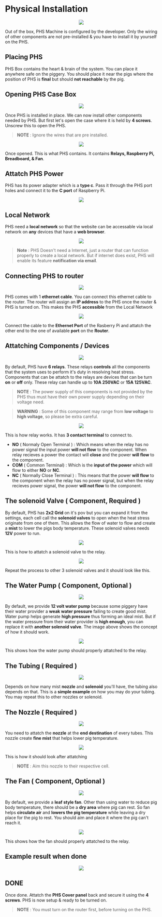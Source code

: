 # Physical Installation

<center>
   <img src="https://senpai-coders.github.io/CAPSTONE-PHS-Machine/_media/phs_install.png">
</center>

Out of the box, PHS Machine is configured by the developer. Only the wiring of other components are not pre-installed & you have to install it by yourself on the PHS.

## Placing PHS

PHS Box contains the heart & brain of the system. You can place it anywhere safe on the piggery. You should place it near the pigs where the position of PHS is **final** but should **not reachable** by the pig.

## Opening PHS Case Box

<center>
   <img src="https://senpai-coders.github.io/CAPSTONE-PHS-Machine/_media/scrw.png">
</center>

Once PHS is installed in place. We can now install other components needed by PHS. But first let's open the case where it is held by **4 screws**. Unscrew this to open the PHS.

> **NOTE** : Ignore the wires that are pre installed.

<center>
   <img src="https://senpai-coders.github.io/CAPSTONE-PHS-Machine/_media/phs_box_open.png">
</center>

Once opened. This is what PHS contains. It contains **Relays, Raspberry Pi, Breadboard, & Fan**.

## Attatch PHS Power 

PHS has its power adapter which is a **type c**. Pass it through the PHS port holes and connect it to the **C port** of Raspberry Pi.

<center>
   <img src="https://senpai-coders.github.io/CAPSTONE-PHS-Machine/_media/phs_power.png">
</center>

## Local Network 

PHS need a **local network** so that the website can be accessable via local network on **any** devices that have a **web browser**. 

<center>
   <img src="https://senpai-coders.github.io/CAPSTONE-PHS-Machine/_media/network_topo.png">
</center>

> **Note** : PHS Doesn't need a Internet, just a router that can function properly to create a local network. But if internet does exist, PHS will enable its feature **notification via email**.

## Connecting PHS to router

<center>
   <img src="https://senpai-coders.github.io/CAPSTONE-PHS-Machine/_media/catcable.png">
</center>

PHS comes with 1 **ethernet cable**. You can connect this ethernet cable to the router. The router will assign an **IP address** to the PHS once the router & PHS is turned on. This makes the PHS **accessible** from the Local Network

<center>
   <img src="https://senpai-coders.github.io/CAPSTONE-PHS-Machine/_media/phs_ether.png">
</center>

Connect the cable to the **Ethernet Port** of the Rasberry Pi and attatch the other end to the one of available **port** on the **Router**.


## Attatching Components / Devices 

<center>
   <img src="https://senpai-coders.github.io/CAPSTONE-PHS-Machine/_media/phs_relays.png">
</center>

By default, PHS have **6 relays**. These relays **controls** all the components that the system uses to perform it's duty in resolving heat stress. Components that can be attatch to the relays are devices that can be turn **on** or **off** only. These relay can handle up to **10A 250VAC** or **15A 125VAC**.


> **NOTE** : The power supply of this components is not provided by the PHS thus must have their own power supply depending on their voltage need.

> **WARNING** : Some of this component may range from **low voltage** to **high voltage**, so please be extra careful.

<center>
   <img src="https://senpai-coders.github.io/CAPSTONE-PHS-Machine/_media/phs_relay_diag.png">
</center>

This is how relay works. It has **3 contact terminal** to connect to.

- **NO** ( Normaly Open Terminal ) : Which means when the relay has no power signal the input power **will not flow** to the component. When relay recieves a power the contact will **close** and the power **will flow** to the component.
- **COM** ( Common Terminal) : Which is the **input of the power** which will flow to either **NO** or **NC**.
- **NC** ( Normally Close Terminal ) : This means that the power **will flow** to the component when the relay has no power signal, but when the relay recieves power signal, the power **will not flow** to the component.

## The solenoid Valve ( Component, Required )

By default, PHS has **2x2 Grid** on it's pov but you can expand it from the settings, each cell call the **solenoid valves** to open when the heat stress originate from one of them. This allows the flow of water to flow and create a **mist** to lower the pigs body temperature. These solenoid valves needs **12V** power to run.

<center>
   <img src="https://senpai-coders.github.io/CAPSTONE-PHS-Machine/_media/phs_solenoid_attatchment.png">
</center>

This is how to attatch a solenoid valve to the relay.

<center>
   <img src="https://senpai-coders.github.io/CAPSTONE-PHS-Machine/_media/phs_solenoids.png">
</center>

Repeat the process to other 3 solenoid valves and it should look like this.

## The Water Pump ( Component, Optional )

<center>
   <img src="https://senpai-coders.github.io/CAPSTONE-PHS-Machine/_media/phs_pump.png">
</center>

By default, we provide  **12 volt water pump** because some piggery have their water provider a **weak water pressure** failing to create good mist. Water pump helps generate **high pressure** thus forming an ideal mist. But if the water pressure from their water provider is **high enough**, you can replace it with **another solenoid valve**. The image above shows the concept of how it should work.

<center>
   <img src="https://senpai-coders.github.io/CAPSTONE-PHS-Machine/_media/phs_relay_pump.png">
</center>

This shows how the water pump should properly attatched to the relay.

## The Tubing ( Required )

<center>
   <img src="https://senpai-coders.github.io/CAPSTONE-PHS-Machine/_media/phs_tubing.png">
</center>

Depends on how many mist **nozzle** and **solenoid** you'll have, the tubing also depends on that. This is a **simple example** on how you may do your tubing. You may repeat this to other nozzles or solenoid.

## The Nozzle ( Required )

<center>
   <img src="https://senpai-coders.github.io/CAPSTONE-PHS-Machine/_media/phs_nozzle.png">
</center>

You need to attatch the **nozzle** at the **end destination** of every tubes. This nozzle create **fine mist** that helps lower pig temperature.

<center>
   <img src="https://senpai-coders.github.io/CAPSTONE-PHS-Machine/_media/phs_tubing_nozzle.png">
</center>

This is how it should look after attatching

> **NOTE** : Aim this nozzle to their respective cell.

## The Fan ( Component, Optional )

<center>
   <img src="https://senpai-coders.github.io/CAPSTONE-PHS-Machine/_media/phs_fan.png">
</center>

By default, we provide a **leaf style fan**. Other than using water to reduce pig body temperature, there should be a **dry area** where pig can rest. So fan helps **circulate air** and **lowers the pig temperature** while leaving a dry place for the pig to rest. You should aim and place it where the pig can't reach it.


<center>
   <img src="https://senpai-coders.github.io/CAPSTONE-PHS-Machine/_media/phs_relay_fan.png">
</center>

This shows how the fan should properly attatched to the relay.

## Example result when done

<center>
   <img src="https://senpai-coders.github.io/CAPSTONE-PHS-Machine/_media/Example.png">
</center>

## DONE

Once done. Attatch the **PHS Cover panel** back and secure it using the **4 screws**. PHS is now setup & ready to be turned on.

> **NOTE** : You must turn on the router first, before turning on the PHS.
